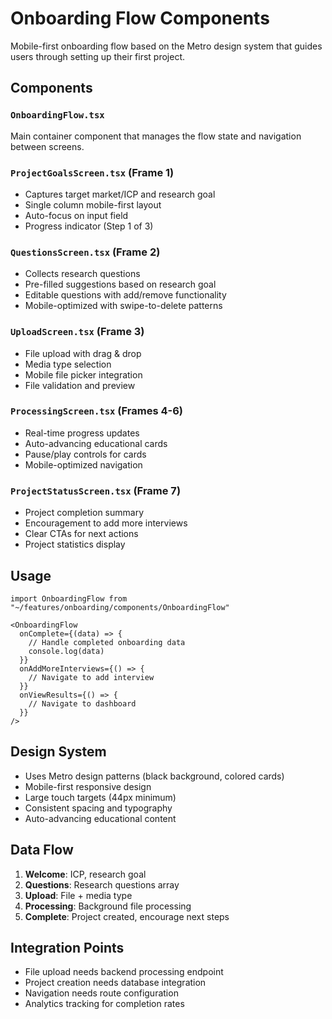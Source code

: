 # Onboarding Flow Components

Mobile-first onboarding flow based on the Metro design system that guides users through setting up their first project.

## Components

### `OnboardingFlow.tsx`
Main container component that manages the flow state and navigation between screens.

### `ProjectGoalsScreen.tsx` (Frame 1)
- Captures target market/ICP and research goal
- Single column mobile-first layout
- Auto-focus on input field
- Progress indicator (Step 1 of 3)

### `QuestionsScreen.tsx` (Frame 2)
- Collects research questions
- Pre-filled suggestions based on research goal
- Editable questions with add/remove functionality
- Mobile-optimized with swipe-to-delete patterns

### `UploadScreen.tsx` (Frame 3)
- File upload with drag & drop
- Media type selection
- Mobile file picker integration
- File validation and preview

### `ProcessingScreen.tsx` (Frames 4-6)
- Real-time progress updates
- Auto-advancing educational cards
- Pause/play controls for cards
- Mobile-optimized navigation

### `ProjectStatusScreen.tsx` (Frame 7)
- Project completion summary
- Encouragement to add more interviews
- Clear CTAs for next actions
- Project statistics display

## Usage

```tsx
import OnboardingFlow from "~/features/onboarding/components/OnboardingFlow"

<OnboardingFlow
  onComplete={(data) => {
    // Handle completed onboarding data
    console.log(data)
  }}
  onAddMoreInterviews={() => {
    // Navigate to add interview
  }}
  onViewResults={() => {
    // Navigate to dashboard
  }}
/>
```

## Design System

- Uses Metro design patterns (black background, colored cards)
- Mobile-first responsive design
- Large touch targets (44px minimum)
- Consistent spacing and typography
- Auto-advancing educational content

## Data Flow

1. **Welcome**: ICP, research goal
2. **Questions**: Research questions array
3. **Upload**: File + media type
4. **Processing**: Background file processing
5. **Complete**: Project created, encourage next steps

## Integration Points

- File upload needs backend processing endpoint
- Project creation needs database integration
- Navigation needs route configuration
- Analytics tracking for completion rates
